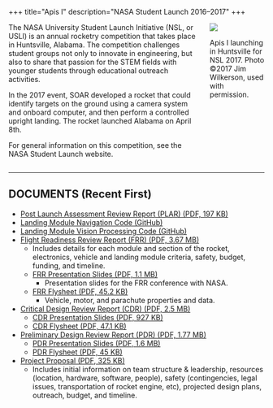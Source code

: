 +++
title="Apis I"
description="NASA Student Launch 2016–2017"
+++

<div class="columns is-mobile">

<div class="column">
The NASA University Student Launch Initiative (NSL, or USLI) is an annual rocketry competition that takes place in Huntsville, Alabama. The competition challenges student groups not only to innovate in engineering, but also to share that passion for the STEM fields with younger students through educational outreach activities.

In the 2017 event, SOAR developed a rocket that could identify targets on the ground using a camera system and onboard computer, and then perform a controlled upright landing. The rocket launched Alabama on April 8th.

For general information on this competition, see the NASA Student Launch website.
</div>

<div class="column is-one-fifth">
<img src="/files/apis-i/apis-i-launch.jpg">
<p class="has-text-grey-light">Apis I launching in Huntsville for NSL 2017. Photo ©2017 Jim Wilkerson, used with permission.</p>
</div>

</div>

--- 

## DOCUMENTS (Recent First)

* [Post Launch Assessment Review Report (PLAR) (PDF, 197 KB)](/files/apis-i/PLAR-Report-2017.pdf)
* [Landing Module Navigation Code (GitHub)](https://github.com/KyleHunter/SOAR_NSL_Navigation)
* [Landing Module Vision Processing Code (GitHub)](https://github.com/KyleHunter/SOAR_NSL_CV)
* [Flight Readiness Review Report (FRR) (PDF, 3.67 MB)](/files/apis-i/FRR-Report-2017.pdf)
    * Includes details for each module and section of the rocket, electronics, vehicle and landing module criteria, safety, budget, funding, and timeline.
    * [FRR Presentation Slides (PDF, 1.1 MB)](/files/apis-i/FRR-Presentation-2017.pdf)
        * Presentation slides for the FRR conference with NASA.
    * [FRR Flysheet (PDF, 45.2 KB)](/files/apis-i/FRR-Flysheet-2017.pdf)
        * Vehicle, motor, and parachute properties and data.
* [Critical Design Review Report (CDR) (PDF, 2.5 MB)](/files/apis-i/CDR-Report-2017.pdf)
    * [CDR Presentation Slides (PDF, 927 KB)](/files/apis-i/CDR-Presentation-2017.pdf)
    * [CDR Flysheet (PDF, 47.1 KB)](/files/apis-i/CDR-Flysheet-2017.pdf)
* [Preliminary Design Review Report (PDR) (PDF, 1.77 MB)](/files/apis-i/PDR-2017.pdf)
    * [PDR Presentation Slides (PDF, 1.6 MB)](/files/apis-i/PDR-Presentation-2017.pdf)
    * [PDR Flysheet (PDF, 45 KB)](/files/apis-i/Flysheet-2017.pdf)
* [Project Proposal (PDF, 325 KB)](/files/apis-i/SOAR-NSL-Proposal-2016-2017.pdf)
    * Includes initial information on team structure & leadership, resources (location, hardware, software, people), safety (contingencies, legal issues, transportation of rocket engine, etc), projected design plans, outreach, budget, and timeline.
